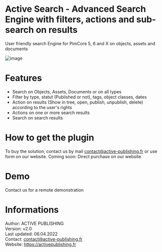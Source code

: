 # Active Search - Advanced Search Engine with filters, actions and sub-search on results
User friendly search Engine for PimCore 5, 6 and X on objects, assets and documents

![image](https://user-images.githubusercontent.com/26277574/162976739-aaaae725-5cff-451b-b29d-e975b93cf5d6.png)

# Features
- Search on Objects, Assets, Documents or on all types
- Filter by type, statut (Published or not), tags, object classes, dates
- Action on results (Show in tree, open, publish, unpublish, delete) according to the user's rights
- Actions on one or more search results
- Search on search results

# How to get the plugin
To buy the solution, contact us by mail contact@active-publishing.fr or use form on our website.
Coming soon: Direct purchase on our website

# Demo
Contact us for a remote demonstration

# Informations
Author: ACTIVE PUBLISHING
<br/>Version: v2.0
<br/>Last updated: 06.04.2022
<br/>Contact: contact@active-publishing.fr
<br/>Website: https://activepublishing.fr
